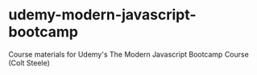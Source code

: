 # udemy-modern-javascript-bootcamp
Course materials for Udemy's The Modern Javascript Bootcamp Course (Colt Steele)
